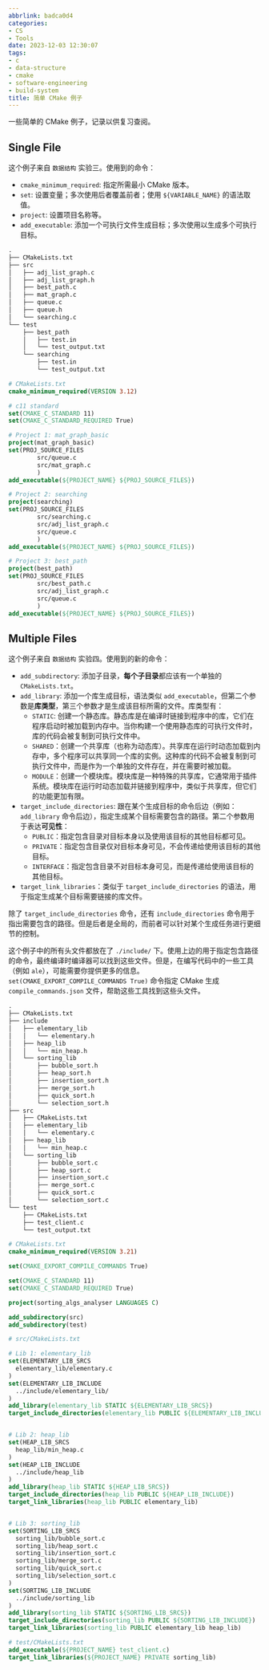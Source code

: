 ```yaml
---
abbrlink: badca0d4
categories:
- CS
- Tools
date: 2023-12-03 12:30:07
tags:
- c
- data-structure
- cmake
- software-engineering
- build-system
title: 简单 CMake 例子
---
```


一些简单的 CMake 例子，记录以供复习查阅。

<!--more-->

## Single File

这个例子来自 `数据结构` 实验三。使用到的命令：

- `cmake_minimum_required`: 指定所需最小 CMake 版本。
- `set`: 设置变量；多次使用后者覆盖前者；使用 `${VARIABLE_NAME}` 的语法取值。
- `project`: 设置项目名称等。
- `add_executable`: 添加一个可执行文件生成目标；多次使用以生成多个可执行目标。

```txt
.
├── CMakeLists.txt
├── src
│   ├── adj_list_graph.c
│   ├── adj_list_graph.h
│   ├── best_path.c
│   ├── mat_graph.c
│   ├── queue.c
│   ├── queue.h
│   └── searching.c
└── test
    ├── best_path
    │   ├── test.in
    │   └── test_output.txt
    └── searching
        ├── test.in
        └── test_output.txt
```

```cmake
# CMakeLists.txt
cmake_minimum_required(VERSION 3.12)

# c11 standard
set(CMAKE_C_STANDARD 11)
set(CMAKE_C_STANDARD_REQUIRED True)

# Project 1: mat_graph_basic
project(mat_graph_basic)
set(PROJ_SOURCE_FILES
        src/queue.c
        src/mat_graph.c
        )
add_executable(${PROJECT_NAME} ${PROJ_SOURCE_FILES})

# Project 2: searching
project(searching)
set(PROJ_SOURCE_FILES
        src/searching.c
        src/adj_list_graph.c
        src/queue.c
        )
add_executable(${PROJECT_NAME} ${PROJ_SOURCE_FILES})

# Project 3: best_path
project(best_path)
set(PROJ_SOURCE_FILES
        src/best_path.c
        src/adj_list_graph.c
        src/queue.c
        )
add_executable(${PROJECT_NAME} ${PROJ_SOURCE_FILES})
```

## Multiple Files

这个例子来自 `数据结构` 实验四。使用到的新的命令：

- `add_subdirectory`: 添加子目录，**每个子目录**都应该有一个单独的 `CMakeLists.txt`。
- `add_library`: 添加一个库生成目标，语法类似 `add_executable`，但第二个参数是**库类型**，第三个参数才是生成该目标所需的文件。库类型有：
  - `STATIC`: 创建一个静态库。静态库是在编译时链接到程序中的库，它们在程序启动时被加载到内存中。当你构建一个使用静态库的可执行文件时，库的代码会被复制到可执行文件中。
  - `SHARED`：创建一个共享库（也称为动态库）。共享库在运行时动态加载到内存中，多个程序可以共享同一个库的实例。这种库的代码不会被复制到可执行文件中，而是作为一个单独的文件存在，并在需要时被加载。
  - `MODULE`：创建一个模块库。模块库是一种特殊的共享库，它通常用于插件系统。模块库在运行时动态加载并链接到程序中，类似于共享库，但它们的功能更加有限。
- `target_include_directories`: 跟在某个生成目标的命令后边（例如：`add_library` 命令后边），指定生成某个目标需要包含的路径。第二个参数用于表达**可见性**：
  - `PUBLIC`：指定包含目录对目标本身以及使用该目标的其他目标都可见。
  - `PRIVATE`：指定包含目录仅对目标本身可见，不会传递给使用该目标的其他目标。
  - `INTERFACE`：指定包含目录不对目标本身可见，而是传递给使用该目标的其他目标。
- `target_link_libraries`：类似于 `target_include_directories` 的语法，用于指定生成某个目标需要链接的库文件。

除了 `target_include_directories` 命令，还有 `include_directories` 命令用于指出需要包含的路径。但是后者是全局的，而前者可以针对某个生成任务进行更细节的控制。

这个例子中的所有头文件都放在了 `./include/` 下。使用上边的用于指定包含路径的命令，最终编译时编译器可以找到这些文件。但是，在编写代码中的一些工具（例如 `ale`），可能需要你提供更多的信息。`set(CMAKE_EXPORT_COMPILE_COMMANDS True)` 命令指定 CMake 生成 `compile_commands.json` 文件，帮助这些工具找到这些头文件。

```txt
.
├── CMakeLists.txt
├── include
│   ├── elementary_lib
│   │   └── elementary.h
│   ├── heap_lib
│   │   └── min_heap.h
│   └── sorting_lib
│       ├── bubble_sort.h
│       ├── heap_sort.h
│       ├── insertion_sort.h
│       ├── merge_sort.h
│       ├── quick_sort.h
│       └── selection_sort.h
├── src
│   ├── CMakeLists.txt
│   ├── elementary_lib
│   │   └── elementary.c
│   ├── heap_lib
│   │   └── min_heap.c
│   └── sorting_lib
│       ├── bubble_sort.c
│       ├── heap_sort.c
│       ├── insertion_sort.c
│       ├── merge_sort.c
│       ├── quick_sort.c
│       └── selection_sort.c
└── test
    ├── CMakeLists.txt
    ├── test_client.c
    └── test_output.txt
```

```cmake
# CMakeLists.txt
cmake_minimum_required(VERSION 3.21)

set(CMAKE_EXPORT_COMPILE_COMMANDS True)

set(CMAKE_C_STANDARD 11)
set(CMAKE_C_STANDARD_REQUIRED True)

project(sorting_algs_analyser LANGUAGES C)

add_subdirectory(src)
add_subdirectory(test)
```

```cmake
# src/CMakeLists.txt

# Lib 1: elementary_lib
set(ELEMENTARY_LIB_SRCS
  elementary_lib/elementary.c
)
set(ELEMENTARY_LIB_INCLUDE
  ../include/elementary_lib/
)
add_library(elementary_lib STATIC ${ELEMENTARY_LIB_SRCS})
target_include_directories(elementary_lib PUBLIC ${ELEMENTARY_LIB_INCLUDE})


# Lib 2: heap_lib
set(HEAP_LIB_SRCS
  heap_lib/min_heap.c
)
set(HEAP_LIB_INCLUDE
  ../include/heap_lib
)
add_library(heap_lib STATIC ${HEAP_LIB_SRCS})
target_include_directories(heap_lib PUBLIC ${HEAP_LIB_INCLUDE})
target_link_libraries(heap_lib PUBLIC elementary_lib)


# Lib 3: sorting_lib
set(SORTING_LIB_SRCS
  sorting_lib/bubble_sort.c
  sorting_lib/heap_sort.c
  sorting_lib/insertion_sort.c
  sorting_lib/merge_sort.c
  sorting_lib/quick_sort.c
  sorting_lib/selection_sort.c
)
set(SORTING_LIB_INCLUDE
  ../include/sorting_lib
)
add_library(sorting_lib STATIC ${SORTING_LIB_SRCS})
target_include_directories(sorting_lib PUBLIC ${SORTING_LIB_INCLUDE})
target_link_libraries(sorting_lib PUBLIC elementary_lib heap_lib)
```

```cmake
# test/CMakeLists.txt
add_executable(${PROJECT_NAME} test_client.c)
target_link_libraries(${PROJECT_NAME} PRIVATE sorting_lib)
```
